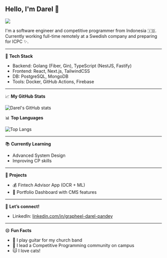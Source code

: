 ## Hello, I'm Darel 👋
![](https://komarev.com/ghpvc/?username=othersidedrl&label=PROFILE+VIEWS)

I'm a software engineer and competitive programmer from Indonesia 🇮🇩.  
Currently working full-time remotely at a Swedish company and preparing for ICPC ✨.

---

🔧 **Tech Stack**
- Backend: Golang (Fiber, Gin), TypeScript (NestJS, Fastify)
- Frontend: React, Next.js, TailwindCSS
- DB: PostgreSQL, MongoDB
- Tools: Docker, GitHub Actions, Firebase

---

📈 **My GitHub Stats**

![Darel's GitHub stats](https://github-readme-stats.vercel.app/api?username=othersidedrl&show_icons=true&theme=radical)

📊 **Top Languages**

![Top Langs](https://github-readme-stats.vercel.app/api/top-langs/?username=othersidedrl&layout=compact&theme=radical)

---

📚 **Currently Learning**
- Advanced System Design
- Improving CP skills

---

🌱 **Projects**
- 💰 Fintech Advisor App (OCR + ML)
- 📂 Portfolio Dashboard with CMS features

---

💬 **Let’s connect!**
- LinkedIn: [linkedin.com/in/grapheel-darel-pandey](https://linkedin.com/in/grapheel-darel-pandey)

---

😄 **Fun Facts**
- 🎸 I play guitar for my church band
- 🧠 I lead a Competitive Programming community on campus
- 🐱 I love cats!
